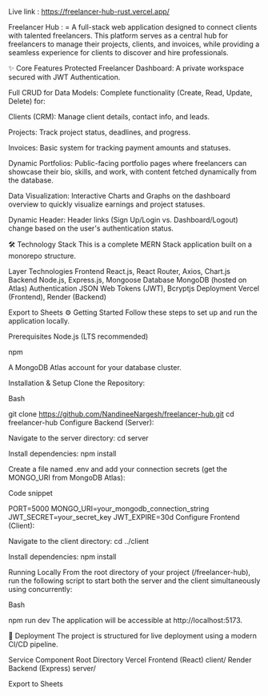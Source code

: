 Live link : https://freelancer-hub-rust.vercel.app/


Freelancer Hub : = 
A full-stack web application designed to connect clients with talented freelancers. This platform serves as a central hub for freelancers to manage their projects, clients, and invoices, while providing a seamless experience for clients to discover and hire professionals.

✨ Core Features
Protected Freelancer Dashboard: A private workspace secured with JWT Authentication.

Full CRUD for Data Models: Complete functionality (Create, Read, Update, Delete) for:

Clients (CRM): Manage client details, contact info, and leads.

Projects: Track project status, deadlines, and progress.

Invoices: Basic system for tracking payment amounts and statuses.

Dynamic Portfolios: Public-facing portfolio pages where freelancers can showcase their bio, skills, and work, with content fetched dynamically from the database.

Data Visualization: Interactive Charts and Graphs on the dashboard overview to quickly visualize earnings and project statuses.

Dynamic Header: Header links (Sign Up/Login vs. Dashboard/Logout) change based on the user's authentication status.

🛠️ Technology Stack
This is a complete MERN Stack application built on a monorepo structure.

Layer	Technologies
Frontend	React.js, React Router, Axios, Chart.js
Backend	Node.js, Express.js, Mongoose
Database	MongoDB (hosted on Atlas)
Authentication	JSON Web Tokens (JWT), Bcryptjs
Deployment	Vercel (Frontend), Render (Backend)

Export to Sheets
⚙️ Getting Started
Follow these steps to set up and run the application locally.

Prerequisites
Node.js (LTS recommended)

npm

A MongoDB Atlas account for your database cluster.

Installation & Setup
Clone the Repository:

Bash

git clone https://github.com/NandineeNargesh/freelancer-hub.git
cd freelancer-hub
Configure Backend (Server):

Navigate to the server directory: cd server

Install dependencies: npm install

Create a file named .env and add your connection secrets (get the MONGO_URI from MongoDB Atlas):

Code snippet

PORT=5000
MONGO_URI=your_mongodb_connection_string
JWT_SECRET=your_secret_key
JWT_EXPIRE=30d
Configure Frontend (Client):

Navigate to the client directory: cd ../client

Install dependencies: npm install

Running Locally
From the root directory of your project (/freelancer-hub), run the following script to start both the server and the client simultaneously using concurrently:

Bash

npm run dev
The application will be accessible at http://localhost:5173.

🚀 Deployment
The project is structured for live deployment using a modern CI/CD pipeline.

Service	Component	Root Directory
Vercel	Frontend (React)	client/
Render	Backend (Express)	server/

Export to Sheets
